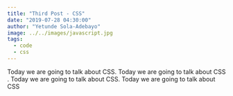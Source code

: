 ```yaml
---
title: "Third Post - CSS"
date: "2019-07-28 04:30:00"
author: "Yetunde Sola-Adebayo"
image: ../../images/javascript.jpg
tags:
  - code
  - css
---
```


Today we are going to talk about CSS. Today we are going to talk about CSS
. Today we are going to talk about CSS. Today we are going to talk about CSS
